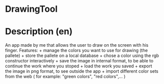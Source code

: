 # DrawingTool

# Description (en)
An app made by me that allows the user to draw on the screen with his finger. 
 Features:
    + manage the colors you want to use for drawing (the pallete)
    + store the pallete on a local database
    + chose a color using the rgb constructor interactively
    + save the image in internal format, to be able to continue the work where you stoped
    + load the work you saved
    + export the image in png format, to see outside the app
    + import different color sets from the web ( for example: "green colors", "red colors",... )
